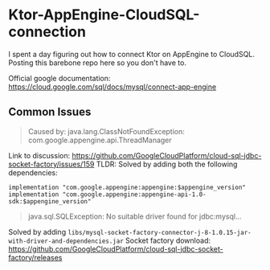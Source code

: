 # Ktor-AppEngine-CloudSQL-connection
I spent a day figuring out how to connect Ktor on AppEngine to CloudSQL. Posting this barebone repo here so you don't have to.

Official google documentation: https://cloud.google.com/sql/docs/mysql/connect-app-engine


## Common Issues
> Caused by: java.lang.ClassNotFoundException: com.google.appengine.api.ThreadManager

Link to discussion: https://github.com/GoogleCloudPlatform/cloud-sql-jdbc-socket-factory/issues/159
TLDR: Solved by adding both the following dependencies:
```
implementation "com.google.appengine:appengine:$appengine_version"
implementation "com.google.appengine:appengine-api-1.0-sdk:$appengine_version"
```

> java.sql.SQLException: No suitable driver found for jdbc:mysql...

Solved by adding `libs/mysql-socket-factory-connector-j-8-1.0.15-jar-with-driver-and-dependencies.jar`
Socket factory download: https://github.com/GoogleCloudPlatform/cloud-sql-jdbc-socket-factory/releases
